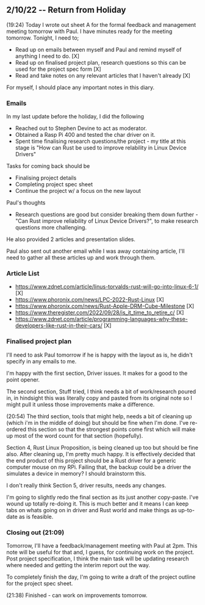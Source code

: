 ## 2/10/22 -- Return from Holiday

(19:24)
Today I wrote out sheet A for the formal feedback and management meeting tomorrow with Paul. I have minutes ready for the meeting tomorrow. Tonight, I need to;

+ Read up on emails between myself and Paul and remind myself of anything I need to do. [X]
+ Read up on finalised project plan, research questions so this can be used for the project spec form [X]
+ Read and take notes on any relevant articles that I haven't already [X]

For myself, I should place any important notes in this diary.

### Emails
In my last update before the holiday, I did the following
+ Reached out to Stephen Devine to act as moderator.
+ Obtained a Rasp Pi 400 and tested the char driver on it.
+ Spent time finalising research questions/the project - my title at this stage is "How can Rust be used to improve relability in Linux Device Drivers"

Tasks for coming back should be
+ Finalising project details
+ Completing project spec sheet
+ Continue the project w/ a focus on the new layout

Paul's thoughts
+ Research questions are good but consider breaking them down further - "Can Rust improve reliability of Linux Device Drivers?", to make research questions more challenging.

He also provided 2 articles and presentation slides. 

Paul also sent out another email while I was away containing article, I'll need to gather all these articles up and work through them.


### Article List
+ https://www.zdnet.com/article/linus-torvalds-rust-will-go-into-linux-6-1/ [X]
+ https://www.phoronix.com/news/LPC-2022-Rust-Linux [X]
+ https://www.phoronix.com/news/Rust-Apple-DRM-Cube-Milestone [X]
+ https://www.theregister.com/2022/09/28/is_it_time_to_retire_c/ [X]
+ https://www.zdnet.com/article/programming-languages-why-these-developers-like-rust-in-their-cars/ [X]

### Finalised project plan
I'll need to ask Paul tomorrow if he is happy with the layout as is, he didn't specify in any emails to me.

I'm happy with the first section, Driver issues. It makes for a good to the point opener. 

The second section, Stuff tried, I think needs a bit of work/research poured in, in hindsight this was literally copy and pasted from its original note so I might pull it unless those improvements make a difference.

(20:54)
The third section, tools that might help, needs a bit of cleaning up (which i'm in the middle of doing) but should be fine when I'm done. I've re-ordered this section so that the strongest points come first which will make up most of the word count for that section (hopefully).

Section 4, Rust Linux Proposition, is being cleaned up too but should be fine also. After cleaning up, I'm pretty much happy. It is effectively decided that the end product of this project should be a Rust driver for a generic computer mouse on my RPi. Failing that, the backup could be a driver the simulates a device in memory? I should brainstorm this. 

I don't really think Section 5, driver results, needs any changes.

I'm going to slightly redo the final section as its just another copy-paste. I've wound up totally re-doing it. This is much better and it means I can keep tabs on whats going on in driver and Rust world and make things as up-to-date as is feasible. 


### Closing out (21:09)
Tomorrow, I'll have a feedback/management meeting with Paul at 2pm. This note will be useful for that and, I guess, for continuing work on the project. Post project specification, I think the main task will be updating research where needed and getting the interim report out the way. 

To completely finish the day, I'm going to write a draft of the project outline for the project spec sheet.

(21:38)
Finished - can work on improvements tomorrow.
